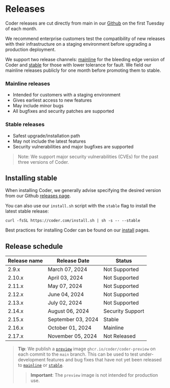 # Releases

Coder releases are cut directly from main in our
[Github](https://github.com/coder/coder) on the first Tuesday of each month.

We recommend enterprise customers test the compatibility of new releases with
their infrastructure on a staging environment before upgrading a production
deployment.

We support two release channels: [mainline](#mainline-releases) for the bleeding
edge version of Coder and [stable](#stable-releases) for those with lower
tolerance for fault. We field our mainline releases publicly for one month
before promoting them to stable.

### Mainline releases

- Intended for customers with a staging environment
- Gives earliest access to new features
- May include minor bugs
- All bugfixes and security patches are supported

### Stable releases

- Safest upgrade/installation path
- May not include the latest features
- Security vulnerabilities and major bugfixes are supported

> Note: We support major security vulnerabilities (CVEs) for the past three
> versions of Coder.

## Installing stable

When installing Coder, we generally advise specifying the desired version from
our Github [releases page](https://github.com/coder/coder/releases).

You can also use our `install.sh` script with the `stable` flag to install the
latest stable release:

```shell
curl -fsSL https://coder.com/install.sh | sh -s -- --stable
```

Best practices for installing Coder can be found on our [install](./README.md)
pages.

## Release schedule

| Release name | Release Date       | Status           |
| ------------ | ------------------ | ---------------- |
| 2.9.x        | March 07, 2024     | Not Supported    |
| 2.10.x       | April 03, 2024     | Not Supported    |
| 2.11.x       | May 07, 2024       | Not Supported    |
| 2.12.x       | June 04, 2024      | Not Supported    |
| 2.13.x       | July 02, 2024      | Not Supported    |
| 2.14.x       | August 06, 2024    | Security Support |
| 2.15.x       | September 03, 2024 | Stable           |
| 2.16.x       | October 01, 2024   | Mainline         |
| 2.17.x       | November 05, 2024  | Not Released     |

> **Tip**: We publish a
> [`preview`](https://github.com/coder/coder/pkgs/container/coder-preview) image
> `ghcr.io/coder/coder-preview` on each commit to the `main` branch. This can be
> used to test under-development features and bug fixes that have not yet been
> released to [`mainline`](#mainline-releases) or [`stable`](#stable-releases).
>
> > **Important**: The `preview` image is not intended for production use.
